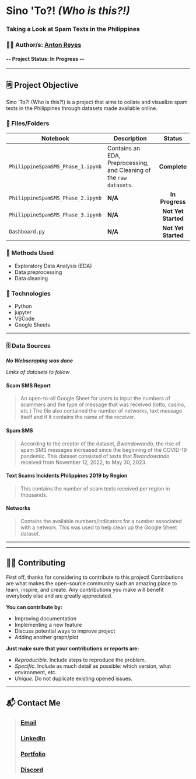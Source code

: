 # **Sino 'To?! _(Who is this?!)_**
### **Taking a Look at Spam Texts in the Philippines**

### 👨‍💻 Author/s: [Anton Reyes](https://www.github.com/AGR-yes)

#### **--** Project Status: **In Progress** **--**

<!--- ![Alt text](image link here) --->

---

## 🗒️ Project Objective
Sino ‘To?! (Who is this?!) is a project that aims to collate and visualize spam texts in the Philippines through datasets made available online. 

### 📓 Files/Folders
| Notebook | Description | Status |
|-------------|-------------|:-------------:|
| `PhilippineSpamSMS_Phase_1.ipynb` |  Contains an EDA, Preprocessing, and Cleaning of the `raw datasets`. | **Complete** |
| `PhilippineSpamSMS_Phase_2.ipynb` |  **N/A** | **In Progress** |
| `PhilippineSpamSMS_Phase_3.ipynb` |  **N/A** | **Not Yet Started** |
| `Dashboard.py` |  **N/A** | **Not Yet Started** |


### 🧬 Methods Used
* Exploratory Data Analysis (EDA)
* Data preprocessing
* Data cleaning


### 💽 Technologies
* Python
* jupyter
* VSCode
* Google Sheets


---
<!---
## 📁 Project Description
### 📃 Project Overview
More detailed introduction
--->

### 🗄️ Data Sources
***No Webscraping was done***

*Links of datasets to follow*

#### **Scam SMS Report**
> An open-to-all Google Sheet for users to input the numbers of scammers and the type of message that was received (lotto, casino, etc.) The file also contained the number of networks, text message itself and if it contains the name of the receiver.

#### **Spam SMS**
> According to the creator of the dataset, *Bwandowando*, the rise of spam SMS messages increased since the beginning of the COVID-19 pandemic. This dataset consisted of texts that *Bwandowando* received from November 12, 2022, to May 30, 2023. 

#### **Text Scams Incidents Philippines 2019 by Region**
> This contains the number of scam texts received per region in thousands.

#### **Networks**
> Contains the available numbers/indicators for a number associated with a network. This was used to help clean up the Google Sheet dataset.


<!---
#### [Source](link)
> Describe the source


### 📝 Problems Faced
>* Insert problems
--->

---
<!---
## 🖼️ Project Screenshots (if applicable)
![Alt text](image link)


## 📋 Needs of this project
- insert needs
--->
---

## 🤲🏽 Contributing

First off, thanks for considering to contribute to this project! Contributions are what makes the open-source community such an amazing place to learn, inspire, and create. Any contributions you make will benefit everybody else and are greatly appreciated.

**You can contribute by:**

- Improving documentation
- Implementing a new feature
- Discuss potential ways to improve project
- Adding another graph/plot

**Just make sure that your contributions or reports are:**

- *Reproducible*. Include steps to reproduce the problem.
- *Specific*. Include as much detail as possible: which version, what environment, etc.
- *Unique*. Do not duplicate existing opened issues.

---

## 📬 Contact Me
> ### [Email](AntonReyes.work@gmail.com)
> ### [LinkedIn](www.linkedin.com/in/anton-r-501b12136/)
> ### [Portfolio](https://agrstudios.wixsite.com/portfolio/)
> ### [Discord](https://discord.gg/v4PzDC2R6T)
